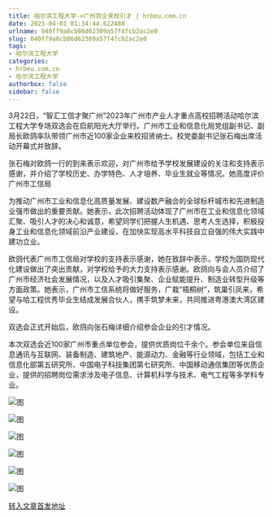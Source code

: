 ```yaml
---
title: 哈尔滨工程大学->广州百企来校引才 | hrbeu.com.cn
date: 2023-04-01 01:34:44.622488
urlname: 040ff9a8cb86d62309a57f4fcb2ac2e0
slug: 040ff9a8cb86d62309a57f4fcb2ac2e0
tags: 
- 哈尔滨工程大学
categories:
- hrbeu.com.cn
- 哈尔滨工程大学
authorbox: false
sidebar: false
---
```

3月22日，“智汇工信才聚广州”2023年广州市产业人才重点高校招聘活动哈尔滨工程大学专场双选会在启航阳光大厅举行。广州市工业和信息化局党组副书记、副局长欧鸽率队带领广州市近100家企业来校招贤纳士。校党委副书记张石梅出席活动开幕式并致辞。

张石梅对欧鸽一行的到来表示欢迎，对广州市给予学校发展建设的关注和支持表示感谢，并介绍了学校历史、办学特色、人才培养、毕业生就业等情况。她高度评价广州市工信局
<!--more-->
为推动广州市工业和信息化高质量发展、建设数产融合的全球标杆城市和先进制造业强市做出的重要贡献。她表示，此次招聘活动体现了广州市在工业和信息化领域汇聚、吸引人才的决心和诚意，希望同学们把握人生机遇、思考人生选择，积极投身工业和信息化领域前沿产业建设，在加快实现高水平科技自立自强的伟大实践中建功立业。

欧鸽代表广州市工信局对学校的支持表示感谢，她在致辞中表示，学校为国防现代化建设做出了突出贡献，对学校给予的大力支持表示感谢。欧鸽向与会人员介绍了广州市经济社会发展情况，以及人才吸引集聚、企业赋能提升、制造业转型升级等方面政策。她表示，广州市工信系统将做好服务，广栽“梧桐树”，筑巢引凤来，希望与哈工程优秀毕业生结成发展合伙人，携手筑梦未来，共同推进粤港澳大湾区建设。

双选会正式开始后，欧鸽向张石梅详细介绍参会企业的引才情况。

本次双选会近100家广州市重点单位参会，提供优质岗位千余个。参会单位来自信息通讯与互联网、装备制造、建筑地产、能源动力、金融等行业领域，包括工业和信息化部第五研究所、中国电子科技集团第七研究所、中国移动通信集团等优质企业，提供的招聘岗位需求涉及电子信息、计算机科学与技术、电气工程等多学科专业。

![图](http://gongxue.cn/__local/6/71/F9/3CCB92C07FC3C72F860E13C8CCD_155AD453_5384D.jpg)

![图](http://gongxue.cn/__local/3/6F/5C/09CAC83EC2685C67E4D590A7901_CB3887DF_44015.jpg)

![图](http://gongxue.cn/__local/9/B1/15/AF2F45C30330F824799D46E5CCE_FA22562F_6C0C5.jpg)

![图](http://gongxue.cn/__local/A/61/4E/ADA801285D2FEB041F054034EE0_61453DDC_566F7.jpg)

![图](http://gongxue.cn/__local/6/46/00/1325F581BB328ADABE55E7ED4F8_D1E51194_77657.jpg)

![图](http://gongxue.cn/__local/B/8B/29/0265CAB50F341BA0149FB3C0C4A_A2499DBC_94C15.jpg)

[转入文章首发地址](http://gongxue.cn/info/1141/75039.htm)